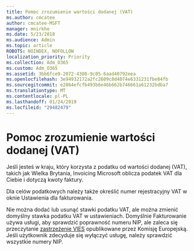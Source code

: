```yaml
---
title: Pomoc zrozumienie wartości dodanej (VAT)
ms.author: cmcatee
author: cmcatee-MSFT
manager: mnirkhe
ms.date: 5/23/2018
ms.audience: Admin
ms.topic: article
ROBOTS: NOINDEX, NOFOLLOW
localization_priority: Priority
ms.collection: Adm_O365
ms.custom: Adm_O365
ms.assetid: 3bb6fce9-2072-4380-9c05-6aad40792eea
ms.openlocfilehash: 3e94932172a2fc2609c8d4074e6331231fbe84fb
ms.sourcegitcommit: e2864efcfb493b6e46b662b746661a61232bdba7
ms.translationtype: MT
ms.contentlocale: pl-PL
ms.lasthandoff: 01/24/2019
ms.locfileid: "29482479"
---
```

# <a name="help-understanding-value-added-tax-vat"></a>Pomoc zrozumienie wartości dodanej (VAT)

Jeśli jesteś w kraju, który korzysta z podatku od wartości dodanej (VAT), takich jak Wielka Brytania, Invoicing Microsoft oblicza podatek VAT dla Ciebie i dotyczą kwoty faktury.
  
Dla celów podatkowych należy także określić numer rejestracyjny VAT w oknie Ustawienia dla fakturowania.
  
Nie można dodać lub usunąć stawki podatku VAT, ale można zmienić domyślny stawka podatku VAT w ustawieniach. Domyślnie Fakturowanie używa usługi, aby sprawdzić poprawność numeru NIP, ale zaleca się przeczytanie [zastrzeżenie VIES](https://go.microsoft.com/fwlink/?LinkID=841741) opublikowane przez Komisję Europejską. Jeśli użytkownik zdecyduje się wyłączyć usługę, należy sprawdzić wszystkie numery NIP. 
  

